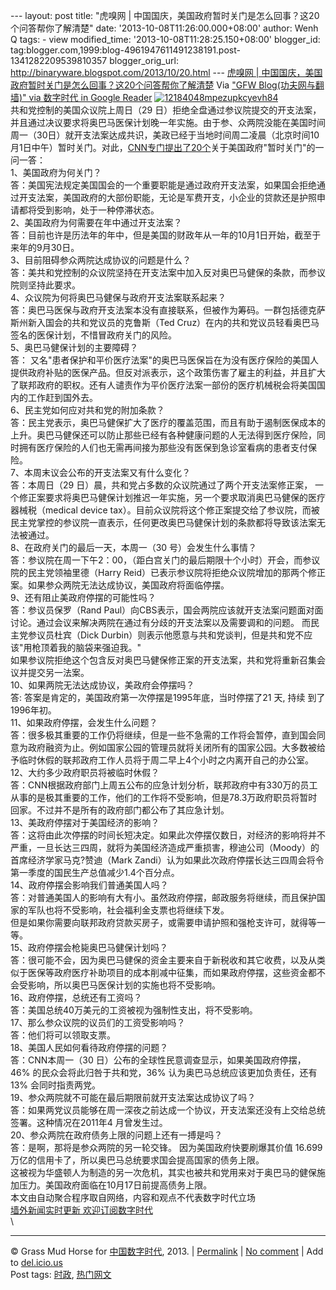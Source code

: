 --- layout: post title: "虎嗅网 |
中国国庆，美国政府暂时关门是怎么回事？这20个问答帮你了解清楚" date:
'2013-10-08T11:26:00.000+08:00' author: Wenh Q tags: - view
modified\_time: '2013-10-08T11:28:25.150+08:00' blogger\_id:
tag:blogger.com,1999:blog-4961947611491238191.post-1341282209539810357
blogger\_orig\_url: http://binaryware.blogspot.com/2013/10/20.html ---
[虎嗅网 |
中国国庆，美国政府暂时关门是怎么回事？这20个问答帮你了解清楚](http://feedproxy.google.com/~r/chinagfwblog/~3/wmYEzQ-eZrA/)
Via ["GFW Blog(功夫网与翻墙)" via 数字时代 in Google
Reader](https://www.blogger.com/blogger.g?blogID=4961947611491238191&pli=1)
[![12184048mpezupkcyevh84](http://chinadigitaltimes.net/chinese/files/2013/10/12184048mpezupkcyevh84.png)](http://chinadigitaltimes.net/chinese/files/2013/10/12184048mpezupkcyevh84.png)\
共和党控制的美国众议院上周日（29 日）拒绝全盘通过参议院提交的开支法案，
并且通过决议要求将奥巴马医保计划晚一年实施。由于参、众两院没能在美国时间周一（30日）就开支法案达成共识，美政已经于当地时间周二凌晨（北京时间10月1日中午）暂时关门。对此，[CNN专门提出了20个](http://edition.cnn.com/2013/09/30/politics/government-shutdown-up-to-speed/)关于美国政府"暂时关门"的一问一答：\
 1、美国政府为何关门？\
答：美国宪法规定美国国会的一个重要职能是通过政府开支法案，如果国会拒绝通过开支法案，美国政府的大部份职能，无论是军费开支，小企业的贷款还是护照申请都将受到影响，处于一种停滞状态。\
2、美国政府为何需要在年中通过开支法案？\
答：目前也许是历法年的年中，但是美国的财政年从一年的10月1日开始，截至于来年的9月30日。\
3、目前阻碍参众两院达成协议的问题是什么？\
答：美共和党控制的众议院坚持在开支法案中加入反对奥巴马健保的条款，而参议院则坚持此要求。\
4、众议院为何将奥巴马健保与政府开支法案联系起来？\
答：奥巴马医保与政府开支法案本没有直接联系，但被作为筹码。一群包括德克萨斯州新入国会的共和党议员的克鲁斯（Ted
Cruz）在内的共和党议员轻看奥巴马签名的医保计划，不惜冒政府关门的风险。\
5、奥巴马健保计划的主要障碍？\
答：
又名"患者保护和平价医疗法案"的奥巴马医保旨在为没有医疗保险的美国人提供政府补贴的医保产品。但反对派表示，这个政策伤害了雇主的利益，并且扩大了联邦政府的职权。还有人谴责作为平价医疗法案一部份的医疗机械税会将美国国内的工作赶到国外去。\
6、民主党如何应对共和党的附加条款？\
答：民主党表示，奥巴马健保扩大了医疗的覆盖范围，而且有助于遏制医保成本的上升。奥巴马健保还可以防止那些已经有各种健康问题的人无法得到医疗保险，同时拥有医疗保险的人们也无需再间接为那些没有医保到急诊室看病的患者支付保险。\
7、本周末议会公布的开支法案又有什么变化？\
答：本周日（29 日）晨，共和党占多数的众议院通过了两个开支法案修正案，
一个修正案要求将奥巴马健保计划推迟一年实施，另一个要求取消奥巴马健保的医疗器械税（medical
device
tax）。目前众议院将这个修正案提交给了参议院，而被民主党掌控的参议院一直表示，任何更改奥巴马健保计划的条款都将导致该法案无法被通过。\
8、在政府关门的最后一天，本周一（30 号）会发生什么事情？\
答：参议院在周一下午2：00，（距白宫关门的最后期限十个小时）开会，而参议院的民主党领袖里德（Harry
Reid）已表示参议院将拒绝众议院增加的那两个修正案。如果参众两院无法达成协议，美国政府将面临停摆。\
9、还有阻止美政府停摆的可能性吗？\
答：参议员保罗（Rand
Paul）向CBS表示，国会两院应该就开支法案问题面对面讨论。通过会议来解决两院在通过有分歧的开支法案以及需要调和的问题。
而民主党参议员杜宾（Dick
Durbin）则表示他愿意与共和党谈判，但是共和党不应该"用枪顶着我的脑袋来强迫我。"\
如果参议院拒绝这个包含反对奥巴马健保修正案的开支法案，共和党将重新召集会议并提交另一法案。\
10、如果两院无法达成协议，美政府会停摆吗？\
答: 答案是肯定的，美国政府第一次停摆是1995年底，当时停摆了21 天, 持续
到了 1996年初。\
11、如果政府停摆，会发生什么问题？\
答：很多极其重要的工作仍将继续，但是一些不急需的工作将会暂停，直到国会同意为政府融资为止。例如国家公园的管理员就将关闭所有的国家公园。大多数被给予临时休假的联邦政府工作人员将于周二早上4个小时之内离开自己的办公室。\
12、大约多少政府职员将被临时休假？\
答：CNN根据政府部门上周五公布的应急计划分析，联邦政府中有330万的员工从事的是极其重要的工作，他们的工作将不受影响，但是78.3万政府职员将暂时回家。不过并不是所有的政府部门都公布了其应急计划。\
13、美政府停摆对于美国经济的影响？\
答：这将由此次停摆的时间长短决定。如果此次停摆仅数日，对经济的影响将并不严重，一旦长达三四周，就将为美国经济造成严重损害，穆迪公司（Moody）的首席经济学家马克?赞迪（Mark
Zandi）认为如果此次政府停摆长达三四周会将令第一季度的国民生产总值减少1.4个百分点。\
14、政府停摆会影响我们普通美国人吗？\
答：对普通美国人的影响有大有小。虽然政府停摆，邮政服务将继续，而且保护国家的军队也将不受影响，社会福利金支票也将继续下发。\
但是如果你需要向联邦政府贷款买房子，或需要申请护照和强枪支许可，就得等一等。\
15、政府停摆会枪毙奥巴马健保计划吗？\
答：很可能不会，因为奥巴马健保的资金主要来自于新税收和其它收费，以及从类似于医保等政府医疗补助项目的成本削减中征集，而如果政府停摆，这些资金都不会受影响，所以奥巴马医保计划的实施也将不受影响。\
16、政府停摆，总统还有工资吗？\
答：美国总统40万美元的工资被视为强制性支出，将不受影响。\
17、那么参众议院的议员们的工资受影响吗？\
答：他们将可以领取支票。\
18、美国人民如何看待政府停摆的问题？\
答：CNN本周一（30 日）公布的全球性民意调查显示，如果美国政府停摆，46%
的民众会将此归咎于共和党，36% 认为奥巴马总统应该更加负责任，还有13%
会同时指责两党。\
19、参众两院就不可能在最后期限前就开支法案达成协议了吗？\
答：如果两党议员能够在周一深夜之前达成一个协议，开支法案还没有上交给总统签署。这种情况在2011年4
月曾发生过。\
20、参众两院在政府债务上限的问题上还有一搏是吗？\
答：是啊，那将是参众两院的另一轮交锋。 因为美国政府快要刷爆其价值 16.699
万亿的信用卡了，所以奥巴马总统要求国会提高国家的债务上限。\
这被视为华盛顿人为制造的另一次危机，其实也被共和党用来对于奥巴马的健保施加压力。美国政府面临在10月17日前提高债务上限。\
本文由自动聚合程序取自网络，内容和观点不代表数字时代立场\
[墙外新闻实时更新 欢迎订阅数字时代](http://eepurl.com/mstlf) \
\

* * * * *

© Grass Mud Horse for
[中国数字时代](http://chinadigitaltimes.net/chinese), 2013. |
[Permalink](http://chinadigitaltimes.net/chinese/2013/10/%E8%99%8E%E5%97%85%E7%BD%91-%E4%B8%AD%E5%9B%BD%E5%9B%BD%E5%BA%86%EF%BC%8C%E7%BE%8E%E5%9B%BD%E6%94%BF%E5%BA%9C%E6%9A%82%E6%97%B6%E5%85%B3%E9%97%A8%E6%98%AF%E6%80%8E%E4%B9%88%E5%9B%9E%E4%BA%8B/)
| [No
comment](http://chinadigitaltimes.net/chinese/2013/10/%E8%99%8E%E5%97%85%E7%BD%91-%E4%B8%AD%E5%9B%BD%E5%9B%BD%E5%BA%86%EF%BC%8C%E7%BE%8E%E5%9B%BD%E6%94%BF%E5%BA%9C%E6%9A%82%E6%97%B6%E5%85%B3%E9%97%A8%E6%98%AF%E6%80%8E%E4%B9%88%E5%9B%9E%E4%BA%8B/#comments)
| Add to
[del.icio.us](http://del.icio.us/post?url=http://chinadigitaltimes.net/chinese/2013/10/%E8%99%8E%E5%97%85%E7%BD%91-%E4%B8%AD%E5%9B%BD%E5%9B%BD%E5%BA%86%EF%BC%8C%E7%BE%8E%E5%9B%BD%E6%94%BF%E5%BA%9C%E6%9A%82%E6%97%B6%E5%85%B3%E9%97%A8%E6%98%AF%E6%80%8E%E4%B9%88%E5%9B%9E%E4%BA%8B/&title=%E8%99%8E%E5%97%85%E7%BD%91%20%7C%20%E4%B8%AD%E5%9B%BD%E5%9B%BD%E5%BA%86%EF%BC%8C%E7%BE%8E%E5%9B%BD%E6%94%BF%E5%BA%9C%E6%9A%82%E6%97%B6%E5%85%B3%E9%97%A8%E6%98%AF%E6%80%8E%E4%B9%88%E5%9B%9E%E4%BA%8B%EF%BC%9F%E8%BF%9920%E4%B8%AA%E9%97%AE%E7%AD%94%E5%B8%AE%E4%BD%A0%E4%BA%86%E8%A7%A3%E6%B8%85%E6%A5%9A)
\
 Post tags:
[时政](http://chinadigitaltimes.net/chinese/tag/%E6%97%B6%E6%94%BF/?category=10466),
[热门网文](http://chinadigitaltimes.net/chinese/tag/%E7%83%AD%E9%97%A8%E7%BD%91%E6%96%87/?category=10466)

